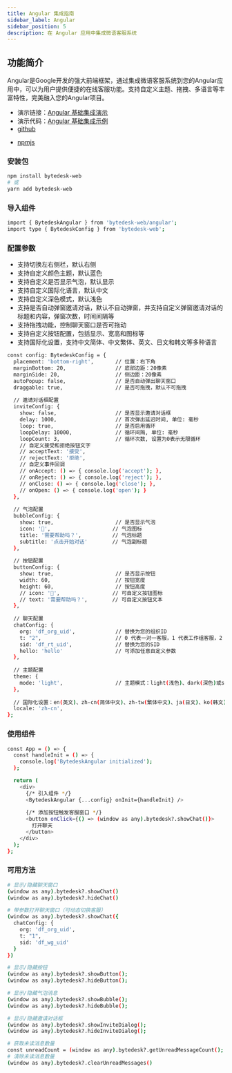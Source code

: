 ```yaml
---
title: Angular 集成指南
sidebar_label: Angular
sidebar_position: 5
description: 在 Angular 应用中集成微语客服系统
---
```


## 功能简介

Angular是Google开发的强大前端框架，通过集成微语客服系统到您的Angular应用中，可以为用户提供便捷的在线客服功能。支持自定义主题、拖拽、多语言等丰富特性，完美融入您的Angular项目。

- 演示链接：[Angular 基础集成演示](https://weiyuai.cn/reactdemo/)
- 演示代码：[Angular 基础集成示例](https://github.com/Bytedesk/bytedesk-web/blob/master/examples/angular-demo/src/app.component.ts)
- [github](https://github.com/Bytedesk/bytedesk-web)
<!-- - [![npm version](https://badge.fury.io/js/bytedesk-web.svg)](https://badge.fury.io/js/bytedesk-web) -->
<!-- - [![NPM Downloads](https://img.shields.io/npm/dm/bytedesk-web.svg?style=flat)](https://www.npmjs.com/package/bytedesk-web) -->
- [npmjs](https://www.npmjs.com/package/bytedesk-web)

### 安装包

```bash
npm install bytedesk-web
# 或
yarn add bytedesk-web
```

### 导入组件

```bash
import { BytedeskAngular } from 'bytedesk-web/angular';
import type { BytedeskConfig } from 'bytedesk-web';
```

### 配置参数

- 支持切换左右侧栏，默认右侧
- 支持自定义颜色主题，默认蓝色
- 支持自定义是否显示气泡，默认显示
- 支持自定义国际化语言，默认中文
- 支持自定义深色模式，默认浅色
- 支持是否自动弹窗邀请对话，默认不自动弹窗，并支持自定义弹窗邀请对话的标题和内容，弹窗次数，时间间隔等
- 支持拖拽功能，控制聊天窗口是否可拖动
- 支持自定义按钮配置，包括显示、宽高和图标等
- 支持国际化设置，支持中文简体、中文繁体、英文、日文和韩文等多种语言

```bash
const config: BytedeskConfig = {
  placement: 'bottom-right',       // 位置：右下角
  marginBottom: 20,                // 底部边距：20像素
  marginSide: 20,                  // 侧边距：20像素
  autoPopup: false,                // 是否自动弹出聊天窗口
  draggable: true,                 // 是否可拖拽，默认不可拖拽
  
  // 邀请对话框配置
  inviteConfig: {
    show: false,                   // 是否显示邀请对话框
    delay: 1000,                   // 首次弹出延迟时间, 单位: 毫秒
    loop: true,                    // 是否启用循环
    loopDelay: 10000,              // 循环间隔, 单位: 毫秒
    loopCount: 3,                  // 循环次数, 设置为0表示无限循环
    // 自定义接受和拒绝按钮文字
    // acceptText: '接受',
    // rejectText: '拒绝',
    // 自定义事件回调
    // onAccept: () => { console.log('accept'); },
    // onReject: () => { console.log('reject'); },
    // onClose: () => { console.log('close'); },
    // onOpen: () => { console.log('open'); }
  },
  
  // 气泡配置
  bubbleConfig: {
    show: true,                    // 是否显示气泡
    icon: '👋',                    // 气泡图标
    title: '需要帮助吗？',          // 气泡标题
    subtitle: '点击开始对话'        // 气泡副标题
  },
  
  // 按钮配置
  buttonConfig: {
    show: true,                    // 是否显示按钮
    width: 60,                     // 按钮宽度
    height: 60,                    // 按钮高度
    // icon: '👋',                 // 可自定义按钮图标
    // text: '需要帮助吗？',        // 可自定义按钮文本
  },
  
  // 聊天配置
  chatConfig: {
    org: 'df_org_uid',             // 替换为您的组织ID
    t: "2",                        // 0 代表一对一客服，1 代表工作组客服，2 代表机器人客服                
    sid: 'df_rt_uid',              // 替换为您的SID
    hello: 'hello'                 // 可添加任意自定义参数
  },
  
  // 主题配置
  theme: {
    mode: 'light',                 // 主题模式：light(浅色)、dark(深色)或system(跟随系统)
  },
  
  // 国际化设置：en(英文)、zh-cn(简体中文)、zh-tw(繁体中文)、ja(日文)、ko(韩文)
  locale: 'zh-cn',
};
```

### 使用组件

```bash
const App = () => {
  const handleInit = () => {
    console.log('BytedeskAngular initialized');
  };

  return (
    <div>
      {/* 引入组件 */}
      <BytedeskAngular {...config} onInit={handleInit} />
      
      {/* 添加按钮触发客服窗口 */}
      <button onClick={() => (window as any).bytedesk?.showChat()}>
        打开聊天
      </button>
    </div>
  );
};
```

### 可用方法

```bash
# 显示/隐藏聊天窗口
(window as any).bytedesk?.showChat() 
(window as any).bytedesk?.hideChat()

# 带参数打开聊天窗口（可动态切换客服）
(window as any).bytedesk?.showChat({
  chatConfig: {
    org: 'df_org_uid',
    t: "1",
    sid: 'df_wg_uid'
  }
})

# 显示/隐藏按钮
(window as any).bytedesk?.showButton();
(window as any).bytedesk?.hideButton();

# 显示/隐藏气泡消息
(window as any).bytedesk?.showBubble();
(window as any).bytedesk?.hideBubble();

# 显示/隐藏邀请对话框
(window as any).bytedesk?.showInviteDialog();
(window as any).bytedesk?.hideInviteDialog();

# 获取未读消息数量
const unreadCount = (window as any).bytedesk?.getUnreadMessageCount();
# 清除未读消息数量
(window as any).bytedesk?.clearUnreadMessages()
```
